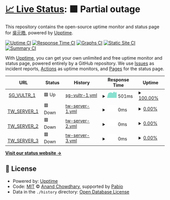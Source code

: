 # [📈 Live Status](https://status.yuanhau.com): <!--live status--> **🟧 Partial outage**

This repository contains the open-source uptime monitor and status page for [吳元皓](https://hwtw.cc), powered by [Upptime](https://github.com/upptime/upptime).

[![Uptime CI](https://github.com/hpware/upptime/workflows/Uptime%20CI/badge.svg)](https://github.com/hpware/upptime/actions?query=workflow%3A%22Uptime+CI%22)
[![Response Time CI](https://github.com/hpware/upptime/workflows/Response%20Time%20CI/badge.svg)](https://github.com/hpware/upptime/actions?query=workflow%3A%22Response+Time+CI%22)
[![Graphs CI](https://github.com/hpware/upptime/workflows/Graphs%20CI/badge.svg)](https://github.com/hpware/upptime/actions?query=workflow%3A%22Graphs+CI%22)
[![Static Site CI](https://github.com/hpware/upptime/workflows/Static%20Site%20CI/badge.svg)](https://github.com/hpware/upptime/actions?query=workflow%3A%22Static+Site+CI%22)
[![Summary CI](https://github.com/hpware/upptime/workflows/Summary%20CI/badge.svg)](https://github.com/hpware/upptime/actions?query=workflow%3A%22Summary+CI%22)

With [Upptime](https://upptime.js.org), you can get your own unlimited and free uptime monitor and status page, powered entirely by a GitHub repository. We use [Issues](https://github.com/hpware/upptime/issues) as incident reports, [Actions](https://github.com/hpware/upptime/actions) as uptime monitors, and [Pages](https://status.yuanhau.com) for the status page.

<!--start: status pages-->
<!-- This summary is generated by Upptime (https://github.com/upptime/upptime) -->
<!-- Do not edit this manually, your changes will be overwritten -->
<!-- prettier-ignore -->
| URL | Status | History | Response Time | Uptime |
| --- | ------ | ------- | ------------- | ------ |
| <img alt="" src="https://icons.duckduckgo.com/ip3/sg-vps.ip.yhw.tw.ico" height="13"> [SG_VULTR_1](http://sg-vps.ip.yhw.tw/uptime) | 🟩 Up | [sg-vultr-1.yml](https://github.com/hpware/upptime/commits/HEAD/history/sg-vultr-1.yml) | <details><summary><img alt="Response time graph" src="./graphs/sg-vultr-1/response-time-week.png" height="20"> 501ms</summary><br><a href="https://status.yuanhau.com/history/sg-vultr-1"><img alt="Response time 473" src="https://img.shields.io/endpoint?url=https%3A%2F%2Fraw.githubusercontent.com%2Fhpware%2Fupptime%2FHEAD%2Fapi%2Fsg-vultr-1%2Fresponse-time.json"></a><br><a href="https://status.yuanhau.com/history/sg-vultr-1"><img alt="24-hour response time 446" src="https://img.shields.io/endpoint?url=https%3A%2F%2Fraw.githubusercontent.com%2Fhpware%2Fupptime%2FHEAD%2Fapi%2Fsg-vultr-1%2Fresponse-time-day.json"></a><br><a href="https://status.yuanhau.com/history/sg-vultr-1"><img alt="7-day response time 501" src="https://img.shields.io/endpoint?url=https%3A%2F%2Fraw.githubusercontent.com%2Fhpware%2Fupptime%2FHEAD%2Fapi%2Fsg-vultr-1%2Fresponse-time-week.json"></a><br><a href="https://status.yuanhau.com/history/sg-vultr-1"><img alt="30-day response time 467" src="https://img.shields.io/endpoint?url=https%3A%2F%2Fraw.githubusercontent.com%2Fhpware%2Fupptime%2FHEAD%2Fapi%2Fsg-vultr-1%2Fresponse-time-month.json"></a><br><a href="https://status.yuanhau.com/history/sg-vultr-1"><img alt="1-year response time 473" src="https://img.shields.io/endpoint?url=https%3A%2F%2Fraw.githubusercontent.com%2Fhpware%2Fupptime%2FHEAD%2Fapi%2Fsg-vultr-1%2Fresponse-time-year.json"></a></details> | <details><summary><a href="https://status.yuanhau.com/history/sg-vultr-1">100.00%</a></summary><a href="https://status.yuanhau.com/history/sg-vultr-1"><img alt="All-time uptime 99.92%" src="https://img.shields.io/endpoint?url=https%3A%2F%2Fraw.githubusercontent.com%2Fhpware%2Fupptime%2FHEAD%2Fapi%2Fsg-vultr-1%2Fuptime.json"></a><br><a href="https://status.yuanhau.com/history/sg-vultr-1"><img alt="24-hour uptime 100.00%" src="https://img.shields.io/endpoint?url=https%3A%2F%2Fraw.githubusercontent.com%2Fhpware%2Fupptime%2FHEAD%2Fapi%2Fsg-vultr-1%2Fuptime-day.json"></a><br><a href="https://status.yuanhau.com/history/sg-vultr-1"><img alt="7-day uptime 100.00%" src="https://img.shields.io/endpoint?url=https%3A%2F%2Fraw.githubusercontent.com%2Fhpware%2Fupptime%2FHEAD%2Fapi%2Fsg-vultr-1%2Fuptime-week.json"></a><br><a href="https://status.yuanhau.com/history/sg-vultr-1"><img alt="30-day uptime 100.00%" src="https://img.shields.io/endpoint?url=https%3A%2F%2Fraw.githubusercontent.com%2Fhpware%2Fupptime%2FHEAD%2Fapi%2Fsg-vultr-1%2Fuptime-month.json"></a><br><a href="https://status.yuanhau.com/history/sg-vultr-1"><img alt="1-year uptime 99.92%" src="https://img.shields.io/endpoint?url=https%3A%2F%2Fraw.githubusercontent.com%2Fhpware%2Fupptime%2FHEAD%2Fapi%2Fsg-vultr-1%2Fuptime-year.json"></a></details>
| <img alt="" src="https://icons.duckduckgo.com/ip3/tw-54.ip.yhw.tw.ico" height="13"> [TW_SERVER_1](http://tw-54.ip.yhw.tw/uptime) | 🟥 Down | [tw-server-1.yml](https://github.com/hpware/upptime/commits/HEAD/history/tw-server-1.yml) | <details><summary><img alt="Response time graph" src="./graphs/tw-server-1/response-time-week.png" height="20"> 0ms</summary><br><a href="https://status.yuanhau.com/history/tw-server-1"><img alt="Response time 0" src="https://img.shields.io/endpoint?url=https%3A%2F%2Fraw.githubusercontent.com%2Fhpware%2Fupptime%2FHEAD%2Fapi%2Ftw-server-1%2Fresponse-time.json"></a><br><a href="https://status.yuanhau.com/history/tw-server-1"><img alt="24-hour response time 0" src="https://img.shields.io/endpoint?url=https%3A%2F%2Fraw.githubusercontent.com%2Fhpware%2Fupptime%2FHEAD%2Fapi%2Ftw-server-1%2Fresponse-time-day.json"></a><br><a href="https://status.yuanhau.com/history/tw-server-1"><img alt="7-day response time 0" src="https://img.shields.io/endpoint?url=https%3A%2F%2Fraw.githubusercontent.com%2Fhpware%2Fupptime%2FHEAD%2Fapi%2Ftw-server-1%2Fresponse-time-week.json"></a><br><a href="https://status.yuanhau.com/history/tw-server-1"><img alt="30-day response time 0" src="https://img.shields.io/endpoint?url=https%3A%2F%2Fraw.githubusercontent.com%2Fhpware%2Fupptime%2FHEAD%2Fapi%2Ftw-server-1%2Fresponse-time-month.json"></a><br><a href="https://status.yuanhau.com/history/tw-server-1"><img alt="1-year response time 0" src="https://img.shields.io/endpoint?url=https%3A%2F%2Fraw.githubusercontent.com%2Fhpware%2Fupptime%2FHEAD%2Fapi%2Ftw-server-1%2Fresponse-time-year.json"></a></details> | <details><summary><a href="https://status.yuanhau.com/history/tw-server-1">0.00%</a></summary><a href="https://status.yuanhau.com/history/tw-server-1"><img alt="All-time uptime 0.00%" src="https://img.shields.io/endpoint?url=https%3A%2F%2Fraw.githubusercontent.com%2Fhpware%2Fupptime%2FHEAD%2Fapi%2Ftw-server-1%2Fuptime.json"></a><br><a href="https://status.yuanhau.com/history/tw-server-1"><img alt="24-hour uptime 0.00%" src="https://img.shields.io/endpoint?url=https%3A%2F%2Fraw.githubusercontent.com%2Fhpware%2Fupptime%2FHEAD%2Fapi%2Ftw-server-1%2Fuptime-day.json"></a><br><a href="https://status.yuanhau.com/history/tw-server-1"><img alt="7-day uptime 0.00%" src="https://img.shields.io/endpoint?url=https%3A%2F%2Fraw.githubusercontent.com%2Fhpware%2Fupptime%2FHEAD%2Fapi%2Ftw-server-1%2Fuptime-week.json"></a><br><a href="https://status.yuanhau.com/history/tw-server-1"><img alt="30-day uptime 1.38%" src="https://img.shields.io/endpoint?url=https%3A%2F%2Fraw.githubusercontent.com%2Fhpware%2Fupptime%2FHEAD%2Fapi%2Ftw-server-1%2Fuptime-month.json"></a><br><a href="https://status.yuanhau.com/history/tw-server-1"><img alt="1-year uptime 0.00%" src="https://img.shields.io/endpoint?url=https%3A%2F%2Fraw.githubusercontent.com%2Fhpware%2Fupptime%2FHEAD%2Fapi%2Ftw-server-1%2Fuptime-year.json"></a></details>
| <img alt="" src="https://icons.duckduckgo.com/ip3/tw-dynamic-1.yhw.tw.ico" height="13"> [TW_SERVER_2](http://tw-dynamic-1.yhw.tw/uptime) | 🟥 Down | [tw-server-2.yml](https://github.com/hpware/upptime/commits/HEAD/history/tw-server-2.yml) | <details><summary><img alt="Response time graph" src="./graphs/tw-server-2/response-time-week.png" height="20"> 0ms</summary><br><a href="https://status.yuanhau.com/history/tw-server-2"><img alt="Response time 0" src="https://img.shields.io/endpoint?url=https%3A%2F%2Fraw.githubusercontent.com%2Fhpware%2Fupptime%2FHEAD%2Fapi%2Ftw-server-2%2Fresponse-time.json"></a><br><a href="https://status.yuanhau.com/history/tw-server-2"><img alt="24-hour response time 0" src="https://img.shields.io/endpoint?url=https%3A%2F%2Fraw.githubusercontent.com%2Fhpware%2Fupptime%2FHEAD%2Fapi%2Ftw-server-2%2Fresponse-time-day.json"></a><br><a href="https://status.yuanhau.com/history/tw-server-2"><img alt="7-day response time 0" src="https://img.shields.io/endpoint?url=https%3A%2F%2Fraw.githubusercontent.com%2Fhpware%2Fupptime%2FHEAD%2Fapi%2Ftw-server-2%2Fresponse-time-week.json"></a><br><a href="https://status.yuanhau.com/history/tw-server-2"><img alt="30-day response time 0" src="https://img.shields.io/endpoint?url=https%3A%2F%2Fraw.githubusercontent.com%2Fhpware%2Fupptime%2FHEAD%2Fapi%2Ftw-server-2%2Fresponse-time-month.json"></a><br><a href="https://status.yuanhau.com/history/tw-server-2"><img alt="1-year response time 0" src="https://img.shields.io/endpoint?url=https%3A%2F%2Fraw.githubusercontent.com%2Fhpware%2Fupptime%2FHEAD%2Fapi%2Ftw-server-2%2Fresponse-time-year.json"></a></details> | <details><summary><a href="https://status.yuanhau.com/history/tw-server-2">0.00%</a></summary><a href="https://status.yuanhau.com/history/tw-server-2"><img alt="All-time uptime 0.00%" src="https://img.shields.io/endpoint?url=https%3A%2F%2Fraw.githubusercontent.com%2Fhpware%2Fupptime%2FHEAD%2Fapi%2Ftw-server-2%2Fuptime.json"></a><br><a href="https://status.yuanhau.com/history/tw-server-2"><img alt="24-hour uptime 0.00%" src="https://img.shields.io/endpoint?url=https%3A%2F%2Fraw.githubusercontent.com%2Fhpware%2Fupptime%2FHEAD%2Fapi%2Ftw-server-2%2Fuptime-day.json"></a><br><a href="https://status.yuanhau.com/history/tw-server-2"><img alt="7-day uptime 0.00%" src="https://img.shields.io/endpoint?url=https%3A%2F%2Fraw.githubusercontent.com%2Fhpware%2Fupptime%2FHEAD%2Fapi%2Ftw-server-2%2Fuptime-week.json"></a><br><a href="https://status.yuanhau.com/history/tw-server-2"><img alt="30-day uptime 1.38%" src="https://img.shields.io/endpoint?url=https%3A%2F%2Fraw.githubusercontent.com%2Fhpware%2Fupptime%2FHEAD%2Fapi%2Ftw-server-2%2Fuptime-month.json"></a><br><a href="https://status.yuanhau.com/history/tw-server-2"><img alt="1-year uptime 0.00%" src="https://img.shields.io/endpoint?url=https%3A%2F%2Fraw.githubusercontent.com%2Fhpware%2Fupptime%2FHEAD%2Fapi%2Ftw-server-2%2Fuptime-year.json"></a></details>
| <img alt="" src="https://icons.duckduckgo.com/ip3/tw-dynamic-2.yhw.tw.ico" height="13"> [TW_SERVER_3](http://tw-dynamic-2.yhw.tw/uptime) | 🟥 Down | [tw-server-3.yml](https://github.com/hpware/upptime/commits/HEAD/history/tw-server-3.yml) | <details><summary><img alt="Response time graph" src="./graphs/tw-server-3/response-time-week.png" height="20"> 0ms</summary><br><a href="https://status.yuanhau.com/history/tw-server-3"><img alt="Response time 0" src="https://img.shields.io/endpoint?url=https%3A%2F%2Fraw.githubusercontent.com%2Fhpware%2Fupptime%2FHEAD%2Fapi%2Ftw-server-3%2Fresponse-time.json"></a><br><a href="https://status.yuanhau.com/history/tw-server-3"><img alt="24-hour response time 0" src="https://img.shields.io/endpoint?url=https%3A%2F%2Fraw.githubusercontent.com%2Fhpware%2Fupptime%2FHEAD%2Fapi%2Ftw-server-3%2Fresponse-time-day.json"></a><br><a href="https://status.yuanhau.com/history/tw-server-3"><img alt="7-day response time 0" src="https://img.shields.io/endpoint?url=https%3A%2F%2Fraw.githubusercontent.com%2Fhpware%2Fupptime%2FHEAD%2Fapi%2Ftw-server-3%2Fresponse-time-week.json"></a><br><a href="https://status.yuanhau.com/history/tw-server-3"><img alt="30-day response time 0" src="https://img.shields.io/endpoint?url=https%3A%2F%2Fraw.githubusercontent.com%2Fhpware%2Fupptime%2FHEAD%2Fapi%2Ftw-server-3%2Fresponse-time-month.json"></a><br><a href="https://status.yuanhau.com/history/tw-server-3"><img alt="1-year response time 0" src="https://img.shields.io/endpoint?url=https%3A%2F%2Fraw.githubusercontent.com%2Fhpware%2Fupptime%2FHEAD%2Fapi%2Ftw-server-3%2Fresponse-time-year.json"></a></details> | <details><summary><a href="https://status.yuanhau.com/history/tw-server-3">0.00%</a></summary><a href="https://status.yuanhau.com/history/tw-server-3"><img alt="All-time uptime 0.00%" src="https://img.shields.io/endpoint?url=https%3A%2F%2Fraw.githubusercontent.com%2Fhpware%2Fupptime%2FHEAD%2Fapi%2Ftw-server-3%2Fuptime.json"></a><br><a href="https://status.yuanhau.com/history/tw-server-3"><img alt="24-hour uptime 0.00%" src="https://img.shields.io/endpoint?url=https%3A%2F%2Fraw.githubusercontent.com%2Fhpware%2Fupptime%2FHEAD%2Fapi%2Ftw-server-3%2Fuptime-day.json"></a><br><a href="https://status.yuanhau.com/history/tw-server-3"><img alt="7-day uptime 0.00%" src="https://img.shields.io/endpoint?url=https%3A%2F%2Fraw.githubusercontent.com%2Fhpware%2Fupptime%2FHEAD%2Fapi%2Ftw-server-3%2Fuptime-week.json"></a><br><a href="https://status.yuanhau.com/history/tw-server-3"><img alt="30-day uptime 1.38%" src="https://img.shields.io/endpoint?url=https%3A%2F%2Fraw.githubusercontent.com%2Fhpware%2Fupptime%2FHEAD%2Fapi%2Ftw-server-3%2Fuptime-month.json"></a><br><a href="https://status.yuanhau.com/history/tw-server-3"><img alt="1-year uptime 0.00%" src="https://img.shields.io/endpoint?url=https%3A%2F%2Fraw.githubusercontent.com%2Fhpware%2Fupptime%2FHEAD%2Fapi%2Ftw-server-3%2Fuptime-year.json"></a></details>

<!--end: status pages-->

[**Visit our status website →**](https://status.yuanhau.com)

## 📄 License

- Powered by: [Upptime](https://github.com/upptime/upptime)
- Code: [MIT](./LICENSE) © [Anand Chowdhary](https://anandchowdhary.com), supported by [Pabio](https://pabio.com)
- Data in the `./history` directory: [Open Database License](https://opendatacommons.org/licenses/odbl/1-0/)
